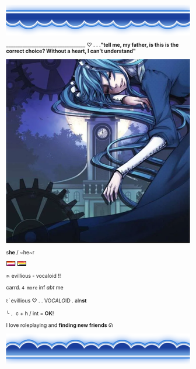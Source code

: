 ![image alt](https://github.com/ellukaswife/ellukaswife/blob/72c3cbb54111a11d6559bed2a4026e8396c482f6/blueheaderupside.webp)

__________________________________ ♡   .   .   .**"tell me, my father, is this is the correct choice? Without a heart, I can't understand"**

![image alt](https://github.com/ellukaswife/ellukaswife/blob/4ab8039d2eb3a85e6fe697a7821da6d2b2ae6024/Screenshot%202025-04-22%20214010.png)




  

   s**he**    /    ~he~r

 ![image alt](https://github.com/ellukaswife/ellukaswife/blob/044486f33c0d59c28f9712150c59f992b68feff8/lesbflaggpixel.png)
 ![image alt](https://github.com/ellukaswife/ellukaswife/blob/03bf3383fa7b90c57e763b53e284415c825a6e16/lithromanticflagpixel.png)       
 
  ᨑ  evillious  -  vocaloid  !!

   carrd. `4 more` inf *abt* me
  
꒰ ׂ evillious  ♡     .      𓈒  VO*CALO*ID   .   aln**st**

  ╰﹒ c + h     /    int  =  __OK__!  



   I love roleplaying and **finding new friends** ᘏ

  ![image alt](https://github.com/ellukaswife/ellukaswife/blob/baf08a2a44f1d19d8778060088322c15b959c02d/blueheaderdownside.webp)
